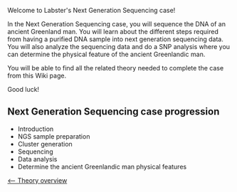Welcome to Labster's Next Generation Sequencing case!

In the Next Generation Sequencing case, you will sequence the DNA of an
ancient Greenland man. You will learn about the different steps required
from having a purified DNA sample into next generation sequencing data.
You will also analyze the sequencing data and do a SNP analysis where
you can determine the physical feature of the ancient Greenlandic man.

You will be able to find all the related theory needed to complete the
case from this Wiki page.

Good luck!

Next Generation Sequencing case progression
-------------------------------------------

-   Introduction
-   NGS sample preparation
-   Cluster generation
-   Sequencing
-   Data analysis
-   Determine the ancient Greenlandic man physical features

[\<-- Theory overview](/wiki/NGS_Case "wikilink")

